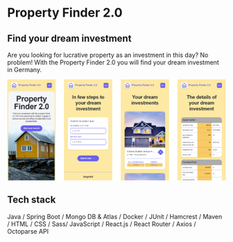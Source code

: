 # Property Finder 2.0

## Find your dream investment
Are you looking for lucrative property as an investment in this day? No problem! With the Property Finder 2.0 you will find your dream investment in Germany.

![App Collection](./images/Property_Finder_Picture_Collection.png)

## Tech stack

Java / Spring Boot / Mongo DB & Atlas / Docker / JUnit / Hamcrest / Maven / HTML / CSS / Sass/ JavaScript / React.js / React Router / Axios / Octoparse API